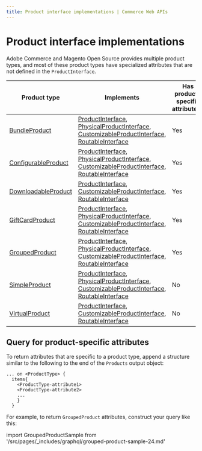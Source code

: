 ```yaml
---
title: Product interface implementations | Commerce Web APIs
---
```


# Product interface implementations

Adobe Commerce and Magento Open Source provides multiple product types, and most of these product types have specialized attributes that are not defined in the `ProductInterface`.

Product type | Implements | Has product-specific attributes?
--- | --- | ---
[BundleProduct](bundle.md) | [ProductInterface](../index.md), [PhysicalProductInterface](../attributes.md#physicalproductinterface), [CustomizableProductInterface](../customizable-option.md), [RoutableInterface](../routable.md) | Yes
[ConfigurableProduct](configurable.md) | [ProductInterface](../index.md), [PhysicalProductInterface](../attributes.md#physicalproductinterface), [CustomizableProductInterface](../customizable-option.md), [RoutableInterface](../routable.md) | Yes
[DownloadableProduct](downloadable.md) | [ProductInterface](../index.md),  [CustomizableProductInterface](../customizable-option.md), [RoutableInterface](../routable.md)  | Yes
[GiftCardProduct](gift-card.md) | [ProductInterface](../index.md),  [PhysicalProductInterface](../attributes.md#physicalproductinterface), [CustomizableProductInterface](../customizable-option.md), [RoutableInterface](../routable.md)| Yes
[GroupedProduct](grouped.md) | [ProductInterface](../index.md), [PhysicalProductInterface](../attributes.md#physicalproductinterface), [CustomizableProductInterface](../customizable-option.md), [RoutableInterface](../routable.md) | Yes
[SimpleProduct](simple.md) | [ProductInterface](../index.md), [PhysicalProductInterface](../attributes.md#physicalproductinterface), [CustomizableProductInterface](../customizable-option.md), [RoutableInterface](../routable.md) | No
[VirtualProduct](virtual.md) | [ProductInterface](../index.md),  [CustomizableProductInterface](../customizable-option.md), [RoutableInterface](../routable.md) | No

## Query for product-specific attributes

To return attributes that are specific to a product type, append a structure similar to the following to the end of the `Products` output object:

```text
... on <ProductType> {
  items{
    <ProductType-attribute1>
    <ProductType-attribute2>
    ...
    }
  }
```

For example, to return `GroupedProduct` attributes, construct your query like this:

import GroupedProductSample from '/src/pages/_includes/graphql/grouped-product-sample-24.md'

<GroupedProductSample />
